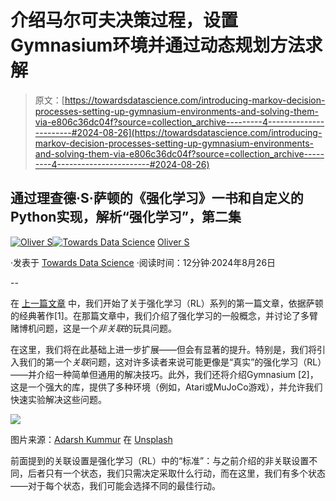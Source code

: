 # 介绍马尔可夫决策过程，设置Gymnasium环境并通过动态规划方法求解

> 原文：[https://towardsdatascience.com/introducing-markov-decision-processes-setting-up-gymnasium-environments-and-solving-them-via-e806c36dc04f?source=collection_archive---------4-----------------------#2024-08-26](https://towardsdatascience.com/introducing-markov-decision-processes-setting-up-gymnasium-environments-and-solving-them-via-e806c36dc04f?source=collection_archive---------4-----------------------#2024-08-26)

## 通过理查德·S·萨顿的《强化学习》一书和自定义的Python实现，解析“强化学习”，第二集

[](https://medium.com/@hrmnmichaels?source=post_page---byline--e806c36dc04f--------------------------------)[![Oliver S](../Images/b5ee0fa2d5fb115f62e2e9dfcb92afdd.png)](https://medium.com/@hrmnmichaels?source=post_page---byline--e806c36dc04f--------------------------------)[](https://towardsdatascience.com/?source=post_page---byline--e806c36dc04f--------------------------------)[![Towards Data Science](../Images/a6ff2676ffcc0c7aad8aaf1d79379785.png)](https://towardsdatascience.com/?source=post_page---byline--e806c36dc04f--------------------------------) [Oliver S](https://medium.com/@hrmnmichaels?source=post_page---byline--e806c36dc04f--------------------------------)

·发表于 [Towards Data Science](https://towardsdatascience.com/?source=post_page---byline--e806c36dc04f--------------------------------) ·阅读时间：12分钟·2024年8月26日

--

在 [上一篇文章](https://medium.com/towards-data-science/introduction-to-reinforcement-learning-and-solving-the-multi-armed-bandit-problem-e4ae74904e77) 中，我们开始了关于强化学习（RL）系列的第一篇文章，依据萨顿的经典著作[1]。在那篇文章中，我们介绍了强化学习的一般概念，并讨论了多臂赌博机问题，这是一个*非关联*的玩具问题。

在这里，我们将在此基础上进一步扩展——但会有显著的提升。特别是，我们将引入我们的第一个*关联*问题，这对许多读者来说可能更像是“真实”的强化学习（RL）——并介绍一种简单但通用的解决技巧。此外，我们还将介绍Gymnasium [2]，这是一个强大的库，提供了多种环境（例如，Atari或MuJoCo游戏），并允许我们快速实验解决这些问题。

![](../Images/7ea806371c177ee506c0b0a5ecfb843b.png)

图片来源：[Adarsh Kummur](https://unsplash.com/@akummur?utm_content=creditCopyText&utm_medium=referral&utm_source=unsplash) 在 [Unsplash](https://unsplash.com/photos/wilted-tree-during-daytime-zThTy8rPPsY?utm_content=creditCopyText&utm_medium=referral&utm_source=unsplash)

前面提到的关联设置是强化学习（RL）中的“标准”：与之前介绍的非关联设置不同，后者只有一个状态，我们只需决定采取什么行动，而在这里，我们有多个状态——对于每个状态，我们可能会选择不同的最佳行动。
